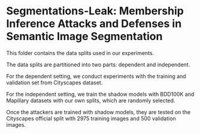 # Segmentations-Leak: Membership Inference Attacks and Defenses in Semantic Image Segmentation

This folder contains the data splits used in our experiments.

The data splits are partitioned into two parts: dependent and independent.

For the dependent setting, we conduct experiments with the training and validation set from Cityscapes dataset.

For the independent setting, we train the shadow models with BDD100K and Mapillary datasets with our own splits, which are randomly selected.

Once the attackers are trained with shadow models, they are tested on the Cityscapes official split with 2975 training images and 500 validation images.
